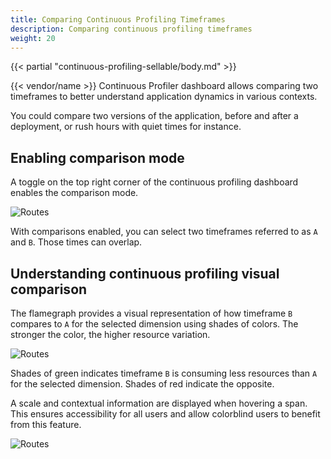 ```yaml
---
title: Comparing Continuous Profiling Timeframes
description: Comparing continuous profiling timeframes
weight: 20
---
```


{{< partial "continuous-profiling-sellable/body.md" >}}

{{< vendor/name >}} Continuous Profiler dashboard allows comparing two timeframes to better
understand application dynamics in various contexts.

You could compare two versions of the application, before and after a deployment,
or rush hours with quiet times for instance.

## Enabling comparison mode

A toggle on the top right corner of the continuous profiling dashboard enables
the comparison mode.

![Routes](/images/observability/cont-prof-comparison-console.png "0.5")

With comparisons enabled, you can select two timeframes referred to as ``A`` and
``B``. Those times can overlap.

## Understanding continuous profiling visual comparison

The flamegraph provides a visual representation of how timeframe ``B`` compares
to ``A`` for the selected dimension using shades of colors. The stronger the
color, the higher resource variation.

![Routes](/images/observability/cont-prof-comparison-flamegraph.png "0.5")

Shades of green indicates timeframe ``B`` is consuming less resources than ``A``
for the selected dimension. Shades of red indicate the opposite.

A scale and contextual information are displayed when hovering a span. This ensures
accessibility for all users and allow colorblind users to benefit from this feature.

![Routes](/images/observability/cont-prof-comparison-scale.png "0.5")